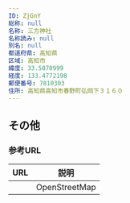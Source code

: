 ```yaml
---
ID: ZjGnY
総称: null
名称: 三方神社
名称読み: null
別名: null
都道府県: 高知県
区域: 高知市
緯度: 33.5070999
経度: 133.4772198
郵便番号: 7810303
住所: 高知県高知市春野町弘岡下３１６０
---
```


## その他

### 参考URL

| URL | 説明          |
| --- | ------------- |
|     | OpenStreetMap |
